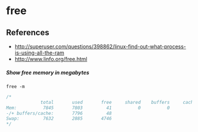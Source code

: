 # free

## References
* http://superuser.com/questions/398862/linux-find-out-what-process-is-using-all-the-ram
* http://www.linfo.org/free.html

##### Show free memory in megabytes
```
free -m
```
```c
/*
             total       used       free     shared    buffers     cached
Mem:          7845       7803         41          0          0          6
-/+ buffers/cache:       7796         48
Swap:         7632       2885       4746
*/
```
